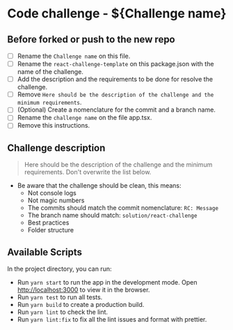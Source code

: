 # Code challenge - ${Challenge name}

## Before forked or push to the new repo

- [ ] Rename the `Challenge name` on this file.
- [ ] Rename the `react-challenge-template` on this package.json with the name of the challenge.
- [ ] Add the description and the requirements to be done for resolve the challenge.
- [ ] Remove `Here should be the description of the challenge and the minimum requirements`.
- [ ] (Optional) Create a nomenclature for the commit and a branch name.
- [ ] Rename the `challenge name` on the file app.tsx.
- [ ] Remove this instructions.

## Challenge description

> Here should be the description of the challenge and the minimum requirements. Don't overwrite the list below.

- Be aware that the challenge should be clean, this means:
  - Not console logs
  - Not magic numbers
  - The commits should match the commit nomenclature: `RC: Message`
  - The branch name should match: `solution/react-challenge`
  - Best practices
  - Folder structure

## Available Scripts

In the project directory, you can run:

- Run `yarn start` to run the app in the development mode. Open [http://localhost:3000](http://localhost:3000) to view it in the browser.
- Run `yarn test` to run all tests.
- Run `yarn build` to create a production build.
- Run `yarn lint` to check the lint.
- Run `yarn lint:fix` to fix all the lint issues and format with prettier.
